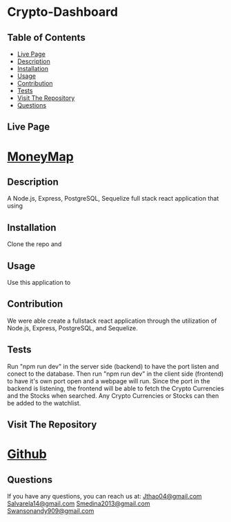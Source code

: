 # Crypto-Dashboard

## Table of Contents
- [Live Page](#live-page)
- [Description](#description)
- [Installation](#installation)
- [Usage](#usage)
- [Contribution](#contribution)
- [Tests](#tests)
- [Visit The Repository](#visit-the-repository)
- [Questions](#questions)

## Live Page

# [MoneyMap]()

## Description

A Node.js, Express, PostgreSQL, Sequelize full stack react application that using

## Installation

Clone the repo and 

## Usage

Use this application to 

## Contribution

We were able create a fullstack react application through the utilization of Node.js, Express, PostgreSQL, and Sequelize.

## Tests

Run "npm run dev" in the server side (backend) to have the port listen and conect to the database. Then run "npm run dev" in the client side (frontend) to have it's own port open and a webpage will run. Since the port in the backend is listening, the frontend will be able to fetch the Crypto Currencies and the Stocks when searched. Any Crypto Currencies or Stocks can then be added to the watchlist.

## Visit The Repository
# [Github](https://github.com/Jthao04/Crypto-Dashboard)

## Questions
If you have any questions, you can reach us at:
[Jthao04@gmail.com](mailto:Jthao04@gmail.com)
[Salvarela14@gmail.com](mailto:Salvarela14@gmail.com)
[Smedina2013@gmail.com](mailto:Smedina2013@gmail.com)
[Swansonandy909@gmail.com](mailto:Swansonandy909@gmail.com)